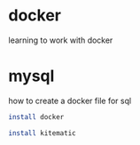 # docker
learning to work with docker

# mysql
how to create a docker file for sql
```bash
install docker 

install kitematic
```
